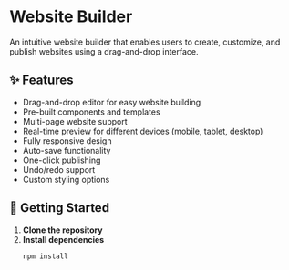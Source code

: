 # Website Builder

An intuitive website builder that enables users to create, customize, and publish websites using a drag-and-drop interface.

## ✨ Features

- Drag-and-drop editor for easy website building  
- Pre-built components and templates  
- Multi-page website support  
- Real-time preview for different devices (mobile, tablet, desktop)  
- Fully responsive design  
- Auto-save functionality  
- One-click publishing  
- Undo/redo support  
- Custom styling options  

## 🚀 Getting Started

1. **Clone the repository**
2. **Install dependencies**
   ```bash
   npm install
